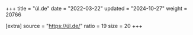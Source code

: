 +++
title = "úl.de"
date = "2022-03-22"
updated = "2024-10-27"
weight = 20766

[extra]
source = "https://úl.de/"
ratio = 19
size = 20
+++

